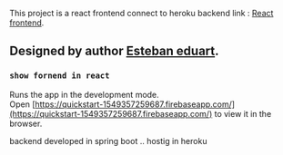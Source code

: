 This project is a  react frontend connect to heroku backend link : [React frontend](https://quickstart-1549357259687.firebaseapp.com/).

## Designed by author [Esteban eduart](https://supraweb-soft.negocio.site/).



### `show fornend in react`

Runs the app in the development mode.<br />
Open  [https://quickstart-1549357259687.firebaseapp.com/](https://quickstart-1549357259687.firebaseapp.com/) to view it in the browser.


backend developed in spring boot .. hostig in heroku

